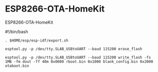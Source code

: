 # ESP8266-OTA-HomeKit

ESP8266-OTA-HomeKit

#!/bin/bash

`. $HOME/esp/esp-idf/export.sh`

`esptool.py -p /dev/tty.SLAB_USBtoUART --baud 115200 erase_flash`

`esptool.py -p /dev/tty.SLAB_USBtoUART --baud 115200 write_flash -fs 1MB -fm dout -ff 40m 0x0000 rboot.bin 0x1000 blank_config.bin 0x2000 otaboot.bin`

